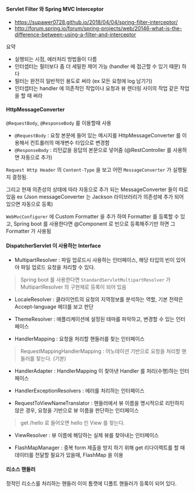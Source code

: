 #### Servlet Filter 와 Spring MVC Interceptor

* https://supawer0728.github.io/2018/04/04/spring-filter-interceptor/
* http://forum.spring.io/forum/spring-projects/web/20146-what-is-the-difference-between-using-a-filter-and-interceptor

요약
* 실행되는 시점, 에러처리 방법들이 다름
* 인터셉터는 필터보다 좀 더 세밀한 제어 가능 (handler 에 접근할 수 있기 때문) 하다 
* 필터는 완전히 일반적인 용도로 써라 (ex 모든 요청에 log 남기기)
* 인터셉터는 handler 에 의존적인 작업이나 요청과 뷰 렌더링 사이의 작업 같은 작업을 할 때 써라

#### HttpMessageConverter
`@RequestBody`, `@ResponseBody` 를 이용할때 사용 

* `@RequestBody` : 요청 본문에 들어 있는 메시지를 HttpMessageConverter 를 이용해서 컨트롤러의 매개변수 타입으로 변경함
* `@ResponseBody` : 리턴값을 응답의 본문으로 넣어줌 (@RestController 를 사용하면 자동으로 추가)

`Request Http Header` 의 `Content-Type` 을 보고 어떤 `MessageConverter` 가 실행될지 결정됨.

그리고 현재 의존성의 상태에 따라 자동으로 추가 되는 MessageConverter 들이 따로 있음 ex (Json messageConverter 는 Jackson 라이브러리가 의존성에 추가 되어 있으면 자동으로 등록)

`WebMvcConfigurer` 에 Custom Formatter 을 추가 하여 Formatter 를 등록할 수 있고, Spring boot 를 사용한다면 @Component 로 빈으로 등록해주기만 하면 그 Formatter 가 사용됨

#### DispatcherServlet 이 사용하는 Interface

* MultipartResolver : 파일 업로드시 사용하는 인터페이스, 해당 타입의 빈이 있어야 파일 업로드 요청을 처리할 수 있다.
> Spring boot 를 사용한다면 `StandardServletMultipartResolver` 가 MultipartResolver 의 구현체로 등록이 되어 있음

* LocaleResolver : 클라이언트의 요청의 지역정보를 분석하는 역할, 기본 전략은 Accept-language 헤더를 보고 판단

* ThemeResolver : 애플리케이션에 설정된 테마를 파악하고, 변경할 수 있는 인터페이스

* HandlerMapping : 요청을 처리할 핸들러를 찾는 인터페이스
> RequestMappingHandlerMapping : 어노테이션 기반으로 요청을 처리할 핸들러를 찾는다. (기본)

* HandlerAdapter : HandlerMapping 이 찾아낸 Handler 를 처리(수행)하는 인터페이스

* HandlerExceptionResolvers : 에러를 처리하는 인터페이스

* RequestToViewNameTranslator : 핸들러에서 뷰 이름을 명시적으로 리턴하지 않은 경우, 요청을 기반으로 뷰 이름을 판단하는 인터페이스
> get /hello 로 들어오면 hello 인 View 를 찾는다.
 
* ViewResolver : 뷰 이름에 해당하는 실제 뷰를 찾아내는 인터페이스

* FlashMapManager : 중복 form 제출을 방지 하기 위해 get 리다이렉트를 할 때 데이터를 전달할 필요가 있을때, FlashMap 을 이용 

#### 리소스 핸들러
정적인 리소스를 처리하는 핸들러 이미 톰캣에 디폴트 핸들러가 등록이 되어 있다.

#### 